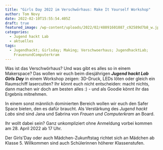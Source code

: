 ```yaml
---
title: "Girls Day 2022 im Verschwörhaus: Make It Yourself Workshop"
author: Tom Novy
date: 2022-02-10T15:55:54.405Z
draft: true
featured_image: /wp-content/uploads/2022/02/48091601087_c92589d7b8_w.jpg
categories:
  - Jugend hackt Lab
  - aktuelles
tags:
  - Jugendhackt; Girlsday; Making; Verschwoerhaus; JugendhacktLab;
    FrauenundComputerkram
---
```

Was ist das Verschwörhaus? Und was gibt es alles so in einem Makerspace? Das wollen wir euch beim diesjährigen ***Jugend hackt Lab Girls Day*** in einem Workshop zeigen: 3D-Druck, LEDs löten oder gleich ein Raumschiff lasercutten? Ihr könnt euch nicht entscheiden: macht nichts, dann machen wir doch am besten alles :) - und als Goodie könnt ihr das Ergebnis mitnehmen. 

In einem sonst männlich dominierten Bereich wollen wir euch den Safer Space bieten, den es dafür braucht. Als Verstärkung des *Jugend hackt Labs* sind sind Jana und Sabrina von *Frauen und Computerkram* an Board. 

Ihr wollt dabei sein? Ganz unkompliziert ohne Anmeldung vorbei kommen am 28. April 2022 ab 17 Uhr. 

Der Girls'Day oder auch Mädchen-Zukunftstag richtet sich an Mädchen ab Klasse 5. Willkommen sind auch Schülerinnen höherer Klassenstufen.